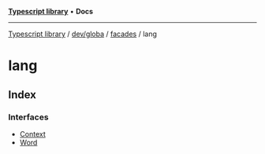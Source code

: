 [**Typescript library**](../../../../../../index.md) • **Docs**

***

[Typescript library](../../../../../../modules.md) / [dev/globa](../../../../index.md) / [facades](../../index.md) / lang

# lang

## Index

### Interfaces

- [Context](interfaces/Context.md)
- [Word](interfaces/Word.md)
